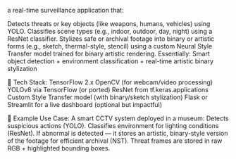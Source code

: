  a real-time surveillance application that:

Detects threats or key objects (like weapons, humans, vehicles) using YOLO.
Classifies scene types (e.g., indoor, outdoor, day, night) using a ResNet classifier.
Stylizes safe or archival footage into binary or artistic forms (e.g., sketch, thermal-style, stencil) using a custom Neural Style Transfer model trained for binary artistic rendering.
Essentially: Smart object detection + environment classification + real-time artistic binary stylization


🧰 Tech Stack:
TensorFlow 2.x
OpenCV (for webcam/video processing)
YOLOv8 via TensorFlow (or ported)
ResNet from tf.keras.applications
Custom Style Transfer model (with binary/sketch stylization)
Flask or Streamlit for a live dashboard (optional but impactful)



🧪 Example Use Case:
A smart CCTV system deployed in a museum:
Detects suspicious actions (YOLO).
Classifies environment for lighting conditions (ResNet).
If abnormal is detected — it stores an artistic, binary-style version of the footage for efficient archival (NST).
Threat frames are stored in raw RGB + highlighted bounding boxes.
